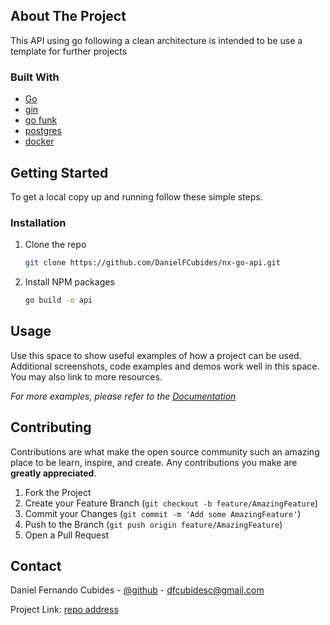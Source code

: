 ## About The Project
This API using go following a clean architecture is intended to be use a template for further projects

### Built With

* [Go]()
* [gin]()
* [go funk]()
* [postgres]()
* [docker]()


<!-- GETTING STARTED -->
## Getting Started

To get a local copy up and running follow these simple steps.

### Installation

1. Clone the repo
   ```sh
   git clone https://github.com/DanielFCubides/nx-go-api.git
   ```
2. Install NPM packages
   ```sh
   go build -o api
   ```

<!-- USAGE EXAMPLES -->
## Usage

Use this space to show useful examples of how a project can be used. Additional screenshots, code examples and demos work well in this space. You may also link to more resources.

_For more examples, please refer to the [Documentation](https://example.com)_

<!-- CONTRIBUTING -->
## Contributing

Contributions are what make the open source community such an amazing place to be learn, inspire, and create. Any contributions you make are **greatly appreciated**.

1. Fork the Project
2. Create your Feature Branch (`git checkout -b feature/AmazingFeature`)
3. Commit your Changes (`git commit -m 'Add some AmazingFeature'`)
4. Push to the Branch (`git push origin feature/AmazingFeature`)
5. Open a Pull Request

<!-- CONTACT -->
## Contact

Daniel Fernando Cubides - [@github](https://github.com/DanielFCubides/) - dfcubidesc@gmail.com

Project Link: [repo address](https://github.com/DanielFCubides/nx-go-api)
